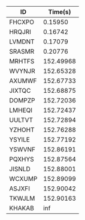 |ID|Time(s)|
|-|-|
|FHCXPO|0.15950|
|HRQJRI|0.16742|
|LVMDNT|0.17079|
|SRASMR|0.20776|
|MRHTFS|152.49968|
|WVYNJR|152.65328|
|AXUMWF|152.67733|
|JIXTQC|152.68875|
|DOMPZP|152.72036|
|LMHEQI|152.72437|
|UULTVT|152.72894|
|YZHOHT|152.76288|
|YSYILE|152.77192|
|YSWVNF|152.86191|
|PQXHYS|152.87564|
|JISNLD|152.88001|
|WCXUMP|152.89099|
|ASJXFI|152.90042|
|TKWJLM|152.90163|
|KHAKAB|inf|
